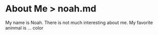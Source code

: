 # About Me > noah.md 

 My name is Noah. There is not much interesting about me. My favorite aninmal is ...
 color